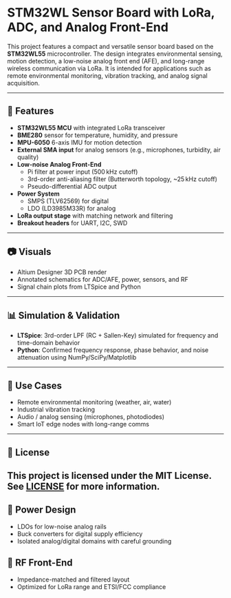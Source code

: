 # STM32WL Sensor Board with LoRa, ADC, and Analog Front-End

This project features a compact and versatile sensor board based on the **STM32WL55** microcontroller. The design integrates environmental sensing, motion detection, a low-noise analog front end (AFE), and long-range wireless communication via LoRa. It is intended for applications such as remote environmental monitoring, vibration tracking, and analog signal acquisition.

---

## 🔧 Features

- **STM32WL55 MCU** with integrated LoRa transceiver
- **BME280** sensor for temperature, humidity, and pressure
- **MPU-6050** 6-axis IMU for motion detection
- **External SMA input** for analog sensors (e.g., microphones, turbidity, air quality)
- **Low-noise Analog Front-End**
  - Pi filter at power input (500 kHz cutoff)
  - 3rd-order anti-aliasing filter (Butterworth topology, ~25 kHz cutoff)
  - Pseudo-differential ADC output
- **Power System**
  - SMPS (TLV62569) for digital
  - LDO (LD3985M33R) for analog
- **LoRa output stage** with matching network and filtering
- **Breakout headers** for UART, I2C, SWD

---

## 📷 Visuals

- Altium Designer 3D PCB render
- Annotated schematics for ADC/AFE, power, sensors, and RF
- Signal chain plots from LTSpice and Python

---

## 📊 Simulation & Validation

- **LTSpice**: 3rd-order LPF (RC + Sallen-Key) simulated for frequency and time-domain behavior
- **Python**: Confirmed frequency response, phase behavior, and noise attenuation using NumPy/SciPy/Matplotlib

---

## 🚀 Use Cases

- Remote environmental monitoring (weather, air, water)
- Industrial vibration tracking
- Audio / analog sensing (microphones, photodiodes)
- Smart IoT edge nodes with long-range comms

---

## 📜 License

This project is licensed under the MIT License. See [LICENSE](LICENSE) for more information.
---

## 🔋 Power Design
- LDOs for low-noise analog rails  
- Buck converters for digital supply efficiency  
- Isolated analog/digital domains with careful grounding

## 📡 RF Front-End
- Impedance-matched and filtered layout  
- Optimized for LoRa range and ETSI/FCC compliance
